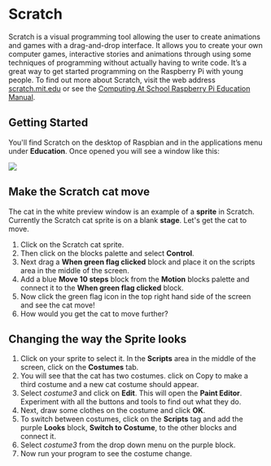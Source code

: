 # Scratch

Scratch is a visual programming tool allowing the user to create animations and games with a drag-and-drop interface. It allows you to create your own computer games, interactive stories and animations through using some techniques of programming without actually having to write code. It’s a great way to get started programming on the Raspberry Pi with young people. To find out more about Scratch, visit the web address [scratch.mit.edu](scratch.mit.edu) or see the [Computing At School Raspberry Pi Education Manual](http://pi.cs.man.ac.uk/download/Raspberry_Pi_Education_Manual.pdf).

## Getting Started

You'll find Scratch on the desktop of Raspbian and in the applications menu under **Education**. Once opened you will see a window like this:

![](images/sratch-interface.png)

## Make the Scratch cat move

The cat in the white preview window is an example of a **sprite** in Scratch. Currently the Scratch cat sprite is on a blank **stage**. Let's get the cat to move.

1. Click on the Scratch cat sprite.
2. Then click on the blocks palette and select **Control**.
3. Next drag a **When green flag clicked** block and place it on the scripts area in the middle of the screen.
4. Add a blue **Move 10 steps** block from the **Motion** blocks palette and connect it to the **When green flag clicked** block.
5. Now click the green flag icon in the top right hand side of the screen and see the cat move!
6. How would you get the cat to move further?


## Changing the way the Sprite looks

1. Click on your sprite to select it. In the **Scripts** area in the middle of the screen, click on the **Costumes** tab.
2. You will see that the cat has two costumes. click on Copy to make a third costume and a new cat costume should appear.
3. Select *costume3* and click on **Edit**. This will open the **Paint Editor**. Experiment with all the buttons and tools to find out what they do.
4. Next, draw some clothes on the costume and click **OK**. 
5. To switch between costumes, click on the **Scripts** tag and add the purple **Looks** block, **Switch to Costume**, to the other blocks and connect it.
6. Select *costume3* from the drop down menu on the purple block. 
7. Now run your program to see the costume change.

